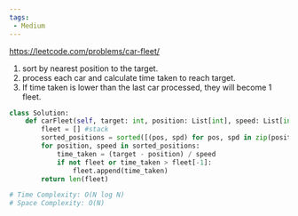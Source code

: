 ```yaml
---
tags:
 - Medium
---
```


https://leetcode.com/problems/car-fleet/

1. sort by nearest position to the target.
2. process each car and calculate time taken to reach target.
3. If time taken is lower than the last car processed, they will become 1 fleet.

```python
class Solution:
    def carFleet(self, target: int, position: List[int], speed: List[int]) -> int:
        fleet = [] #stack
        sorted_positions = sorted([(pos, spd) for pos, spd in zip(position, speed)], reverse = True)
        for position, speed in sorted_positions:
            time_taken = (target - position) / speed
            if not fleet or time_taken > fleet[-1]:
                fleet.append(time_taken)
        return len(fleet)

# Time Complexity: O(N log N)
# Space Complexity: O(N)
```